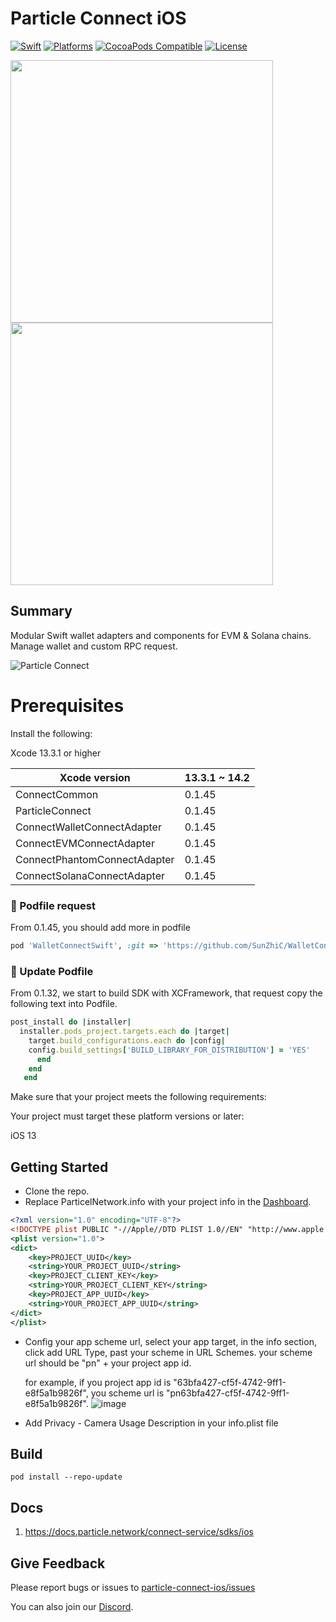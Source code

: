 # Particle Connect iOS
[![Swift](https://img.shields.io/badge/Swift-5-orange)](https://img.shields.io/badge/Swift-5-orange)
[![Platforms](https://img.shields.io/badge/Platforms-iOS-yellowgreen)](https://img.shields.io/badge/Platforms-iOS-Green)
[![CocoaPods Compatible](https://img.shields.io/cocoapods/v/ParticleConnect.svg)](https://img.shields.io/cocoapods/v/ParticleConnect.svg)
[![License](https://img.shields.io/github/license/Particle-Network/particle-ios)](https://github.com/Particle-Network/particle-connect-ios/blob/main/LICENSE.txt)


<img width="420" src="https://static.particle.network/docs-images/add-wallet.png"></img>
<img width="420" src="https://static.particle.network/docs-images/import-private-key.png"></img>    

## Summary

Modular Swift wallet adapters and components for EVM & Solana chains. Manage wallet and custom RPC request.

![Particle Connect](https://static.particle.network/docs-images/particle-connect.jpeg)

# Prerequisites
Install the following:

Xcode 13.3.1 or higher

| Xcode version                | 13.3.1 ~ 14.2 | 
|------------------------------|---------------|
| ConnectCommon                | 0.1.45        |
| ParticleConnect              | 0.1.45        |
| ConnectWalletConnectAdapter  | 0.1.45        |
| ConnectEVMConnectAdapter     | 0.1.45        |
| ConnectPhantomConnectAdapter | 0.1.45        |
| ConnectSolanaConnectAdapter  | 0.1.45        |

### 🔌 Podfile request
From 0.1.45, you should add more in podfile
```ruby
pod 'WalletConnectSwift', :git => 'https://github.com/SunZhiC/WalletConnectSwift', :branch => 'master'
```

###  🧂 Update Podfile
From 0.1.32, we start to build SDK with XCFramework, that request copy the following text into Podfile.

```ruby
post_install do |installer|
  installer.pods_project.targets.each do |target|
    target.build_configurations.each do |config|
    config.build_settings['BUILD_LIBRARY_FOR_DISTRIBUTION'] = 'YES'
      end
    end
   end
```

Make sure that your project meets the following requirements:

Your project must target these platform versions or later:

iOS 13


## Getting Started

* Clone the repo.
* Replace ParticelNetwork.info with your project info in the [Dashboard](https://dashboard.particle.network/#/login).
```xml
<?xml version="1.0" encoding="UTF-8"?>
<!DOCTYPE plist PUBLIC "-//Apple//DTD PLIST 1.0//EN" "http://www.apple.com/DTDs/PropertyList-1.0.dtd">
<plist version="1.0">
<dict>
	<key>PROJECT_UUID</key>
	<string>YOUR_PROJECT_UUID</string>
	<key>PROJECT_CLIENT_KEY</key>
	<string>YOUR_PROJECT_CLIENT_KEY</string>
	<key>PROJECT_APP_UUID</key>
	<string>YOUR_PROJECT_APP_UUID</string>
</dict>
</plist>

```
* Config your app scheme url, select your app target, in the info section, click add URL Type, past your scheme in URL Schemes. 
your scheme url should be "pn" + your project app id.

    for example, if you project app id is "63bfa427-cf5f-4742-9ff1-e8f5a1b9826f", you scheme url is "pn63bfa427-cf5f-4742-9ff1-e8f5a1b9826f".
![image](https://user-images.githubusercontent.com/18244874/168455432-f25796b0-3a6a-4fa7-8ec6-adc5f8a0c46e.png)

* Add Privacy - Camera Usage Description in your info.plist file

## Build
```
pod install --repo-update
```


## Docs
1. https://docs.particle.network/connect-service/sdks/ios

## Give Feedback
Please report bugs or issues to [particle-connect-ios/issues](https://github.com/Particle-Network/particle-connect-ios/issues)

You can also join our [Discord](https://discord.gg/2y44qr6CR2).





